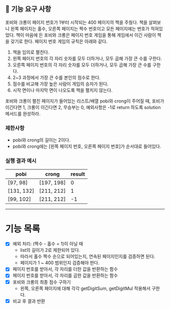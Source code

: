 ## 🚀 기능 요구 사항

포비와 크롱이 페이지 번호가 1부터 시작되는 400 페이지의 책을 주웠다. 책을 살펴보니 왼쪽 페이지는 홀수, 오른쪽 페이지는 짝수 번호이고 모든 페이지에는 번호가 적혀있었다. 책이 마음에 든 포비와 크롱은 페이지 번호 게임을 통해 게임에서 이긴 사람이 책을 갖기로 한다. 페이지 번호 게임의 규칙은 아래와 같다.

1. 책을 임의로 펼친다.
2. 왼쪽 페이지 번호의 각 자리 숫자를 모두 더하거나, 모두 곱해 가장 큰 수를 구한다.
3. 오른쪽 페이지 번호의 각 자리 숫자를 모두 더하거나, 모두 곱해 가장 큰 수를 구한다.
4. 2~3 과정에서 가장 큰 수를 본인의 점수로 한다.
5. 점수를 비교해 가장 높은 사람이 게임의 승자가 된다.
6. 시작 면이나 마지막 면이 나오도록 책을 펼치지 않는다.

포비와 크롱이 펼친 페이지가 들어있는 리스트/배열 pobi와 crong이 주어질 때, 포비가 이긴다면 1, 크롱이 이긴다면 2, 무승부는 0, 예외사항은 -1로 return 하도록 solution 메서드를 완성하라.

### 제한사항

- pobi와 crong의 길이는 2이다.
- pobi와 crong에는 [왼쪽 페이지 번호, 오른쪽 페이지 번호]가 순서대로 들어있다.

### 실행 결과 예시

| pobi | crong | result |
| --- | --- | --- |
| [97, 98] | [197, 198] | 0 |
| [131, 132] | [211, 212] | 1 |
| [99, 102] | [211, 212] | -1 |





----

# 기능 목록

- [x] 예외 처리: (짝수 - 홀수 = 1)이 아닐 때
  - list의 길이가 2로 제한되어 있다.
  - 따라서 홀수 짝수 순으로 되어있는지, 연속된 페이지인지를 검증하면 된다.
  - 페이지가 1 ~ 400 범위인지 검증해야 한다.
- [x] 페이지 번호를 받아서, 각 자리를 더한 값을 반환하는 함수
- [x] 페이지 번호를 받아서, 각 자리를 곱한 값을 반환하는 함수
- [x] 포비와 크롱의 최종 점수 구하기
  - 왼쪽, 오른쪽 페이지에 대해 각각 getDigitSum, getDigitMul 적용해서 구한다.
- [x] 비교 후 결과 반환
